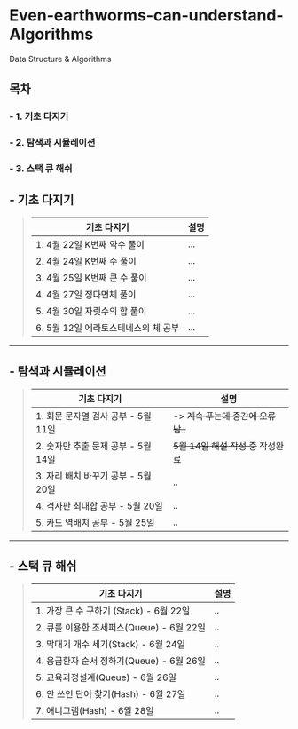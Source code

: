 # Even-earthworms-can-understand-Algorithms

Data Structure &amp; Algorithms

## 목차 

### - 1. 기초 다지기  
### - 2. 탐색과 시뮬레이션     
### - 3. 스택 큐 해쉬  



## - 기초 다지기
> |기초 다지기|설명|
> |------|---|
> |1. 4월 22일 K번째 약수 풀이|...|  
> |2. 4월 24일 K번째 수 풀이|...|
> |3. 4월 25일 K번째 큰 수 풀이|...|
> |4. 4월 27일 정다면체 풀이|...|
> |5. 4월 30일 자릿수의 합 풀이|...|
> |6. 5월 12일 에라토스테네스의 체 공부|...|


***

## - 탐색과 시뮬레이션

> |기초 다지기|설명|
> |------|---|
> |1. 회문 문자열 검사 공부 - 5월 11일 |-> ~~계속 푸는데 중간에 오류남..~~|
> |2. 숫자만 추출 문제 공부 - 5월 14일 |~~5월 14일 해설 작성 중~~ 작성완료|
> |3. 자리 배치 바꾸기 공부 - 5월 20일 |..|
> |4. 격자판 최대합 공부 - 5월 20일 |..|
> |5. 카드 역배치 공부 - 5월 25일|.. |

***

## - 스택 큐 해쉬 

> |기초 다지기|설명|
> |------|---|
> |1. 가장 큰 수 구하기 (Stack) - 6월 22일|..
> |2. 큐를 이용한 조세퍼스(Queue) - 6월 22일| ..
> |3. 막대기 개수 세기(Stack) - 6월 24일|..
> |4. 응급환자 순서 정하기(Queue) - 6월 26일|..
> |5. 교육과정설계(Queue) - 6월 26일 |..
> |6. 안 쓰인 단어 찾기(Hash) - 6월 27일|..
> |7. 애니그램(Hash) - 6월 28일 |..
